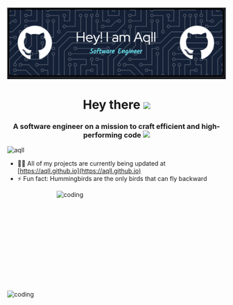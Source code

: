 ![logo](https://github.com/Aqll/Aqll/blob/main/banner.png)
<h1 align="center">Hey there <img src="https://media.giphy.com/media/hvRJCLFzcasrR4ia7z/giphy.gif" width="40"></h1>
<h3 align="center">A software engineer on a mission to craft efficient and high-performing code <img src="https://media.giphy.com/media/WUlplcMpOCEmTGBtBW/giphy.gif" width="50"></h3>



<p align="left"> <img src="https://komarev.com/ghpvc/?username=aqll&label=Profile%20views&color=0e75b6&style=flat" alt="aqll" /> </p>

- 👨‍💻 All of my projects are currently being updated at [https://aqll.github.io](https://aqll.github.io)
- ⚡ Fun fact: Hummingbirds are the only birds that can fly backward

<img align="right" alt="coding" height="230" width="390" src="https://media.giphy.com/media/dWesBcTLavkZuG35MI/giphy.gif">
<img align="left" alt="coding" width="390" src="https://user-images.githubusercontent.com/55389276/140866485-8fb1c876-9a8f-4d6a-98dc-08c4981eaf70.gif">

